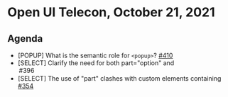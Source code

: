 # Open UI Telecon, October 21, 2021

## Agenda
  - [POPUP] What is the semantic role for `<popup>`? [#410](https://github.com/openui/open-ui/issues/410)
  - [SELECT] Clarify the need for both part="option" and <option> [#396](https://github.com/openui/open-ui/issues/396)
  - [SELECT] The use of "part" clashes with custom elements containing <selectmenu> [#354](https://github.com/openui/open-ui/issues/354)
